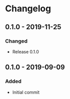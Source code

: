 # Changelog

## 0.1.0 - 2019-11-25
### Changed
- Release 0.1.0

## 0.1.0 - 2019-09-09
### Added
- Initial commit